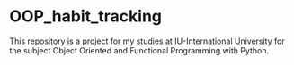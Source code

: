 # OOP_habit_tracking
This repository is a project for my studies at IU-International University for the subject Object Oriented and Functional Programming with Python.
